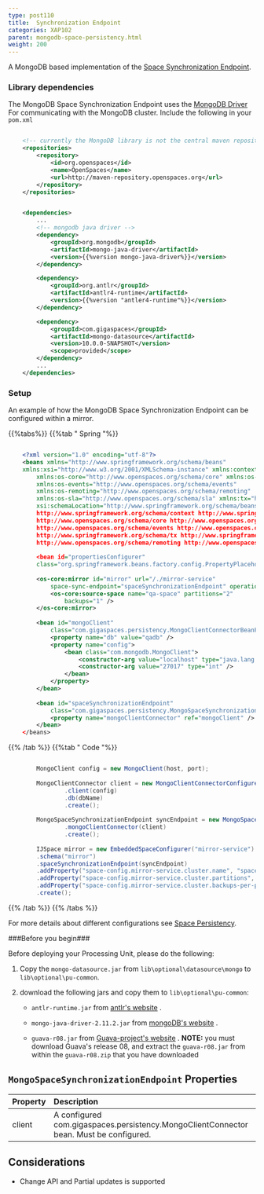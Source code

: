 ```yaml
---
type: post110
title:  Synchronization Endpoint
categories: XAP102
parent: mongodb-space-persistency.html
weight: 200
---
```


A MongoDB based implementation of the [Space Synchronization Endpoint](./space-synchronization-endpoint-api.html). 

### Library dependencies 
The MongoDB Space Synchronization Endpoint uses the [MongoDB Driver](http://docs.mongodb.org/ecosystem/drivers/java/) For communicating with the MongoDB cluster. 
Include the following in your `pom.xml` 


```xml

	<!-- currently the MongoDB library is not the central maven repository --> 
	<repositories>
		<repository>
			<id>org.openspaces</id>
			<name>OpenSpaces</name>
			<url>http://maven-repository.openspaces.org</url>
		</repository>
	</repositories>


	<dependencies>
		...
		<!-- mongodb java driver -->
		<dependency>
			<groupId>org.mongodb</groupId>
			<artifactId>mongo-java-driver</artifactId>
			<version>{{%version mongo-java-driver%}}</version>
		</dependency>

		<dependency> 
			<groupId>org.antlr</groupId> 
			<artifactId>antlr4-runtime</artifactId> 
			<version>{{%version "antler4-runtime"%}}</version>
		</dependency> 

		<dependency>
    		<groupId>com.gigaspaces</groupId>
	    	<artifactId>mongo-datasource</artifactId>
    		<version>10.0.0-SNAPSHOT</version>
    		<scope>provided</scope>
		</dependency>
		...
	</dependencies>

```

### Setup 

An example of how the MongoDB Space Synchronization Endpoint can be configured within a mirror. 

{{%tabs%}}
{{%tab "  Spring "%}}


```xml

	<?xml version="1.0" encoding="utf-8"?> 
	<beans xmlns="http://www.springframework.org/schema/beans" 
	xmlns:xsi="http://www.w3.org/2001/XMLSchema-instance" xmlns:context="http://www.springframework.org/schema/context" 
		xmlns:os-core="http://www.openspaces.org/schema/core" xmlns:os-jms="http://www.openspaces.org/schema/jms" 
		xmlns:os-events="http://www.openspaces.org/schema/events" 
		xmlns:os-remoting="http://www.openspaces.org/schema/remoting" 
		xmlns:os-sla="http://www.openspaces.org/schema/sla" xmlns:tx="http://www.springframework.org/schema/tx"
		xsi:schemaLocation="http://www.springframework.org/schema/beans http://www.springframework.org/schema/beans/spring-beans-{{%version "spring"%}}.xsd
		http://www.springframework.org/schema/context http://www.springframework.org/schema/context/spring-context-{{%version "spring"%}}.xsd
		http://www.openspaces.org/schema/core http://www.openspaces.org/schema/{{%currentversion%}}/core/openspaces-core.xsd
		http://www.openspaces.org/schema/events http://www.openspaces.org/schema/{{%currentversion%}}/events/openspaces-events.xsd
		http://www.springframework.org/schema/tx http://www.springframework.org/schema/tx/spring-tx-{{%version "spring"%}}.xsd
		http://www.openspaces.org/schema/remoting http://www.openspaces.org/schema/{{%currentversion%}}/remoting/openspaces-remoting.xsd">
		
		<bean id="propertiesConfigurer" 
		class="org.springframework.beans.factory.config.PropertyPlaceholderConfigurer" /> 
		
		<os-core:mirror id="mirror" url="/./mirror-service"
			space-sync-endpoint="spaceSynchronizationEndpoint" operation-grouping="group-by-replication-bulk">
			<os-core:source-space name="qa-space" partitions="2"
				backups="1" />
		</os-core:mirror>
		
		<bean id="mongoClient"
			class="com.gigaspaces.persistency.MongoClientConnectorBeanFactory">
			<property name="db" value="qadb" />
			<property name="config">
				<bean class="com.mongodb.MongoClient">
					<constructor-arg value="localhost" type="java.lang.String" />
					<constructor-arg value="27017" type="int" />
				</bean>
			</property>
		</bean>
		
		<bean id="spaceSynchronizationEndpoint"
			class="com.gigaspaces.persistency.MongoSpaceSynchronizationEndpointBeanFactory">
			<property name="mongoClientConnector" ref="mongoClient" />
		</bean> 
	</beans> 

```

{{% /tab %}}
{{%tab "  Code "%}}


```java

		MongoClient config = new MongoClient(host, port);
		
		MongoClientConnector client = new MongoClientConnectorConfigurer()
				.client(config)
				.db(dbName)
				.create();	
		
		MongoSpaceSynchronizationEndpoint syncEndpoint = new MongoSpaceSynchronizationEndpointConfigurer() 
				.mongoClientConnector(client) 
				.create(); 
		
		IJSpace mirror = new EmbeddedSpaceConfigurer("mirror-service")
		.schema("mirror") 
		.spaceSynchronizationEndpoint(syncEndpoint) 
		.addProperty("space-config.mirror-service.cluster.name", "space") 
		.addProperty("space-config.mirror-service.cluster.partitions", String.valueOf(numOfPartitiones)) 
		.addProperty("space-config.mirror-service.cluster.backups-per-partition", String.valueOf(numOfBackups)) 
		.create();

```

{{% /tab %}}
{{% /tabs %}}

For more details about different configurations see [Space Persistency](./space-persistency.html).

###Before you begin###

Before deploying your Processing Unit, please do the following:

1. Copy the `mongo-datasource.jar` from `lib\optional\datasource\mongo` to `lib\optional\pu-common`.
2. download the following jars and copy them to `lib\optional\pu-common`:

	- `antlr-runtime.jar` from [antlr's website](http://www.antlr.org/download.html) .

	- `mongo-java-driver-2.11.2.jar` from [mongoDB's website](http://docs.mongodb.org/ecosystem/drivers/java/) .

	- `guava-r08.jar` from [Guava-project's website](https://code.google.com/p/guava-libraries/wiki/Release08) . **NOTE:** you must download Guava's release 08, and extract the `guava-r08.jar` from within the `guava-r08.zip` that you have downloaded

## `MongoSpaceSynchronizationEndpoint` Properties


|Property|Description|
|:-------|:----------|
|client|A configured com.gigaspaces.persistency.MongoClientConnector bean. Must be configured.| 

## Considerations 
- Change API and Partial updates is supported
